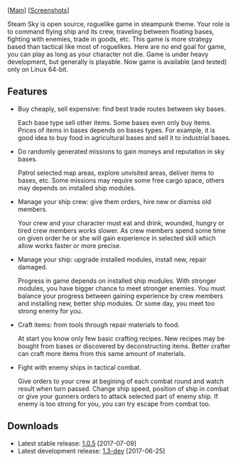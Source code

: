 \[[Main](README.md)\] \[[Screenshots](screenshots.md)\]

Steam Sky is open source, roguelike game in steampunk theme. Your role is to 
command flying ship and its crew, traveling between floating bases, fighting 
with enemies, trade in goods, etc. This game is more strategy based than
tactical like most of roguelikes. Here are no end goal for game, you can play
as long as your character not die. Game is under heavy development, but 
generally is playable. Now game is available (and tested) only on Linux 
64-bit.

## Features
- Buy cheaply, sell expensive: find best trade routes between sky bases.

    Each base type sell other items. Some bases even only buy items. Prices of
    items in bases depends on bases types. For example, it is good idea to buy
    food in agricultural bases and sell it to industrial bases.

- Do randomly generated missions to gain moneys and reputation in sky bases.

    Patrol selected map areas, explore unvisited areas, deliver items to bases,
    etc. Some missions may require some free cargo space, others may depends on
    installed ship modules.

- Manage your ship crew: give them orders, hire new or dismiss old members.

    Your crew and your character must eat and drink, wounded, hungry or tired
    crew members works slower. As crew members spend some time on given order
    he or she will gain experience in selected skill which allow works faster
    or more precise.

- Manage your ship: upgrade installed modules, install new, repair damaged.

    Progress in game depends on installed ship modules. With stronger modules,
    you have bigger chance to meet stronger enemies. You must balance your
    progress between gaining experience by crew members and installing new,
    better ship modules. Or some day, you meet too strong enemy for you.

- Craft items: from tools through repair materials to food.

    At start you know only few basic crafting recipes. New recipes may be
    bought from bases or discovered by deconstructing items. Better crafter can
    craft more items from this same amount of materials.

- Fight with enemy ships in tactical combat.

    Give orders to your crew at begining of each combat round and watch result
    when turn passed. Change ship speed, position of ship in combat or give
    your gunners orders to attack selected part of enemy ship. If enemy is too
    strong for you, you can try escape from combat too.

## Downloads
- Latest stable release:
  [1.0.5](https://github.com/thindil/steamsky/releases/tag/v1.0.5) [2017-07-09]
- Latest development release:
  [1.3-dev](https://github.com/thindil/steamsky/releases/tag/v1.3-dev)
  [2017-06-25]
